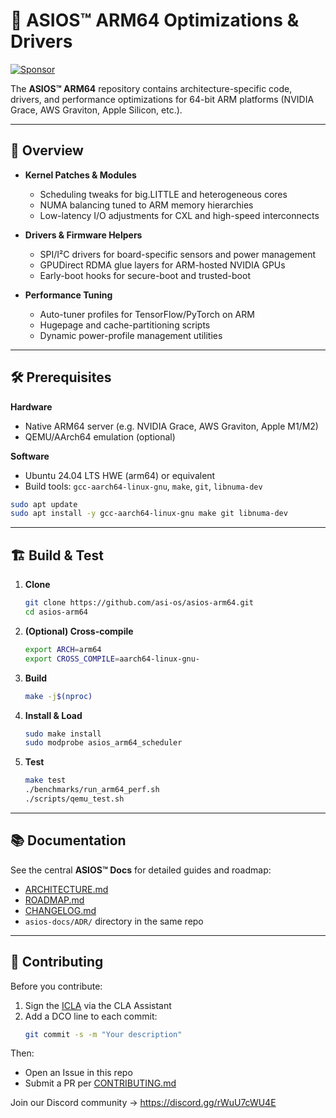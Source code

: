 
# 🚀 ASIOS™ ARM64 Optimizations & Drivers
[![Sponsor](https://img.shields.io/github/sponsors/asi-os?label=Sponsor&logo=github)](https://github.com/sponsors/asi-os)

The **ASIOS™ ARM64** repository contains architecture-specific code, drivers, and performance optimizations for 64-bit ARM platforms (NVIDIA Grace, AWS Graviton, Apple Silicon, etc.).

---

## 🧠 Overview

- **Kernel Patches & Modules**  
  - Scheduling tweaks for big.LITTLE and heterogeneous cores  
  - NUMA balancing tuned to ARM memory hierarchies  
  - Low-latency I/O adjustments for CXL and high-speed interconnects  

- **Drivers & Firmware Helpers**  
  - SPI/I²C drivers for board-specific sensors and power management  
  - GPUDirect RDMA glue layers for ARM-hosted NVIDIA GPUs  
  - Early-boot hooks for secure-boot and trusted-boot  

- **Performance Tuning**  
  - Auto-tuner profiles for TensorFlow/PyTorch on ARM  
  - Hugepage and cache-partitioning scripts  
  - Dynamic power-profile management utilities  

---

## 🛠️ Prerequisites

**Hardware**  
- Native ARM64 server (e.g. NVIDIA Grace, AWS Graviton, Apple M1/M2)  
- QEMU/AArch64 emulation (optional)  

**Software**  
- Ubuntu 24.04 LTS HWE (arm64) or equivalent  
- Build tools: `gcc-aarch64-linux-gnu`, `make`, `git`, `libnuma-dev`

```bash
sudo apt update
sudo apt install -y gcc-aarch64-linux-gnu make git libnuma-dev
```

---

## 🏗️ Build & Test

1. **Clone**  
   ```bash
   git clone https://github.com/asi-os/asios-arm64.git
   cd asios-arm64
   ```

2. **(Optional) Cross-compile**  
   ```bash
   export ARCH=arm64
   export CROSS_COMPILE=aarch64-linux-gnu-
   ```

3. **Build**  
   ```bash
   make -j$(nproc)
   ```

4. **Install & Load**  
   ```bash
   sudo make install
   sudo modprobe asios_arm64_scheduler
   ```

5. **Test**  
   ```bash
   make test
   ./benchmarks/run_arm64_perf.sh
   ./scripts/qemu_test.sh
   ```

---

## 📚 Documentation

See the central **ASIOS™ Docs** for detailed guides and roadmap:  
- [ARCHITECTURE.md](https://github.com/asi-os/asios-docs/blob/main/ARCHITECTURE.md)  
- [ROADMAP.md](https://github.com/asi-os/asios-docs/blob/main/ROADMAP.md)  
- [CHANGELOG.md](https://github.com/asi-os/asios-docs/blob/main/CHANGELOG.md)  
- `asios-docs/ADR/` directory in the same repo  

---

## 🤝 Contributing

Before you contribute:  
1. Sign the [ICLA](https://github.com/asi-os/asios-legal/blob/main/ICLA.md) via the CLA Assistant  
2. Add a DCO line to each commit:  
   ```bash
   git commit -s -m "Your description"
   ```

Then:  
- Open an Issue in this repo  
- Submit a PR per [CONTRIBUTING.md](https://github.com/asi-os/.github/blob/main/CONTRIBUTING.md)  

Join our Discord community → <https://discord.gg/rWuU7cWU4E>  
